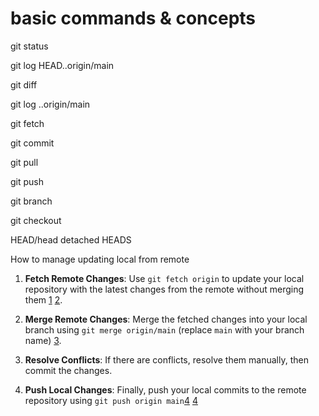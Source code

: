 # basic commands & concepts

git status

git log HEAD..origin/main

git diff

git log ..origin/main

git fetch

git commit

git pull

git push

git branch

git checkout

HEAD/head detached HEADS

How to manage updating local from remote

1. **Fetch Remote Changes**: Use `git fetch origin` to update your local repository with the latest changes from the remote without merging them [1](https://git-scm.com/book/en/v2/Git-Branching-Remote-Branches) [2](https://docs.github.com/en/get-started/using-git/getting-changes-from-a-remote-repository).

2. **Merge Remote Changes**: Merge the fetched changes into your local branch using `git merge origin/main` (replace `main` with your branch name) [3](https://docs.github.com/en/get-started/using-git/getting-changes-from-a-remote-repository).

3. **Resolve Conflicts**: If there are conflicts, resolve them manually, then commit the changes.

4. **Push Local Changes**: Finally, push your local commits to the remote repository using `git push origin main`[4](https://git-scm.com/book/ms/v2/Git-Basics-Working-with-Remotes) [4](https://www.varonis.com/blog/how-to-merge-in-git)
